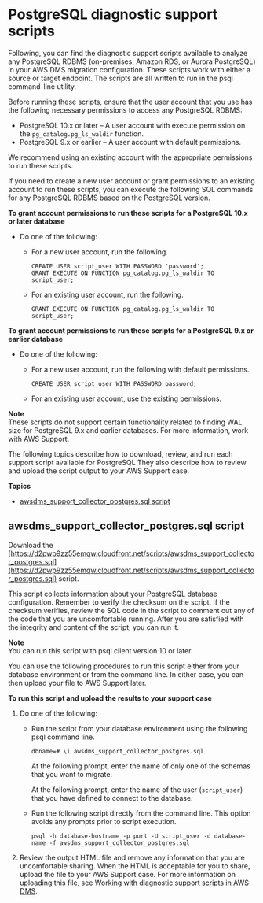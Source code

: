 # PostgreSQL diagnostic support scripts<a name="CHAP_SupportScripts.PostgreSQL"></a>

Following, you can find the diagnostic support scripts available to analyze any PostgreSQL RDBMS \(on\-premises, Amazon RDS, or Aurora PostgreSQL\) in your AWS DMS migration configuration\. These scripts work with either a source or target endpoint\. The scripts are all written to run in the psql command\-line utility\. 

Before running these scripts, ensure that the user account that you use has the following necessary permissions to access any PostgreSQL RDBMS:
+ PostgreSQL 10\.x or later – A user account with execute permission on the `pg_catalog.pg_ls_waldir` function\.
+ PostgreSQL 9\.x or earlier – A user account with default permissions\.

We recommend using an existing account with the appropriate permissions to run these scripts\.

If you need to create a new user account or grant permissions to an existing account to run these scripts, you can execute the following SQL commands for any PostgreSQL RDBMS based on the PostgreSQL version\.

**To grant account permissions to run these scripts for a PostgreSQL 10\.x or later database**
+ Do one of the following:
  + For a new user account, run the following\.

    ```
    CREATE USER script_user WITH PASSWORD 'password';
    GRANT EXECUTE ON FUNCTION pg_catalog.pg_ls_waldir TO script_user;
    ```
  + For an existing user account, run the following\.

    ```
    GRANT EXECUTE ON FUNCTION pg_catalog.pg_ls_waldir TO script_user;
    ```

**To grant account permissions to run these scripts for a PostgreSQL 9\.x or earlier database**
+ Do one of the following:
  + For a new user account, run the following with default permissions\.

    ```
    CREATE USER script_user WITH PASSWORD password;
    ```
  + For an existing user account, use the existing permissions\.

**Note**  
These scripts do not support certain functionality related to finding WAL size for PostgreSQL 9\.x and earlier databases\. For more information, work with AWS Support\.

The following topics describe how to download, review, and run each support script available for PostgreSQL They also describe how to review and upload the script output to your AWS Support case\.

**Topics**
+ [awsdms\_support\_collector\_postgres\.sql script](#CHAP_SupportScripts.PostgreSQL.Awsdms_Support_Collector_PostgreSQL_Script)

## awsdms\_support\_collector\_postgres\.sql script<a name="CHAP_SupportScripts.PostgreSQL.Awsdms_Support_Collector_PostgreSQL_Script"></a>

Download the [https://d2pwp9zz55emqw.cloudfront.net/scripts/awsdms_support_collector_postgres.sql](https://d2pwp9zz55emqw.cloudfront.net/scripts/awsdms_support_collector_postgres.sql) script\.

This script collects information about your PostgreSQL database configuration\. Remember to verify the checksum on the script\. If the checksum verifies, review the SQL code in the script to comment out any of the code that you are uncomfortable running\. After you are satisfied with the integrity and content of the script, you can run it\.

**Note**  
You can run this script with psql client version 10 or later\.

You can use the following procedures to run this script either from your database environment or from the command line\. In either case, you can then upload your file to AWS Support later\.

**To run this script and upload the results to your support case**

1. Do one of the following:
   + Run the script from your database environment using the following psql command line\.

     ```
     dbname=# \i awsdms_support_collector_postgres.sql
     ```

     At the following prompt, enter the name of only one of the schemas that you want to migrate\.

     At the following prompt, enter the name of the user \(`script_user`\) that you have defined to connect to the database\.
   + Run the following script directly from the command line\. This option avoids any prompts prior to script execution\.

     ```
     psql -h database-hostname -p port -U script_user -d database-name -f awsdms_support_collector_postgres.sql
     ```

1. Review the output HTML file and remove any information that you are uncomfortable sharing\. When the HTML is acceptable for you to share, upload the file to your AWS Support case\. For more information on uploading this file, see [Working with diagnostic support scripts in AWS DMS](CHAP_SupportScripts.md)\.